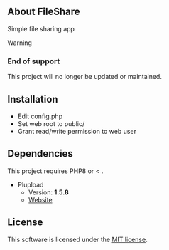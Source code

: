 ## About FileShare
Simple file sharing app

> [!WARNING]
> ### End of support
> This project will no longer be updated or maintained.

## Installation
 - Edit config.php
 - Set web root to public/
 - Grant read/write permission to web user

 ## Dependencies
This project requires PHP8 or < .
* Plupload
   * Version: **1.5.8**
   * [Website](https://www.plupload.com/)

## License
This software is licensed under the [MIT license](https://github.com/lukasbecvar/file-share/blob/main/LICENSE).
